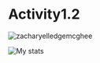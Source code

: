 # Activity1.2
<img src="https://komarev.com/ghpvc/?username=zacharyelledgemcghee" alt="zacharyelledgemcghee"/>

![My stats](https://github-readme-stats.vercel.app/api?username=zacharyelledgemcghee&show_icons=true&theme=algolia)
